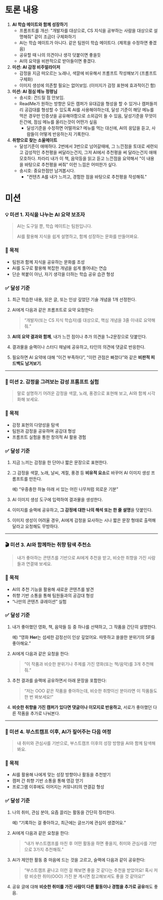# 토론 내용

1. **AI 학습 메이트와 함께 성장하기**
    - 프롬프트를 개선: "개발자를 대상으로, CS 지식을 공부하는 사람을 대상으로 설명해줘" 같이 조금더 구체화하기
    - AI는 학습 메이트가 아니다. 같은 팀원이 학습 메이트다. (제목을 수정하면 좋겠음)
    - 공유할 때 나의 의견이나 생각 덧붙이면 좋을듯
    - AI의 요약을 비판적으로 받아들이면 좋겠다.
2. **미션: AI 감정 비주얼라이저**
    - 감정을 지금 떠오르는 노래나, 색깔에 비유해서 프롬프트 작성해보기 (프롬프트 구체화)
    - 이미지 생성에 의존할 필요는 없어보임. (이미지가 감정 표현에 효과적이긴 함)
3. **미션: AI 점심 메뉴 정령님**
    - 송시호: 건드릴 점 안보임.
    - ReadMe가 원하는 방향은 모든 캠퍼가 유대감을 형성을 할 수 있거나 캠퍼들끼리 공감대를 형성할 수 있도록 AI를 사용해야하는데, 달성 기준이 해당 메뉴를 먹은 경우만 인증샷을 공유해야함으로 소외감이 들 수 있음, 달성기준을 무엇이든간에, 점심 메뉴를 올리는것이 어떤가 싶음
        - 달성기준을 수정하면 어떨까요? 메뉴를 먹는 대신에, AI의 응답을 듣고, 사람들이 어떻게 반응하는지 기록한다.
4. **취향으로 찾는 소울메이트**
    - 달성기준이 애매하다. 2번에서 3번으로 넘어갈때에, 그 느낀점을 토대로 세련되고 감성적인 추천평을 써달라는건지, 그저 AI에서 추천평을 써 달라는건지 애매모호하다. 차라리 내가 이 책, 음악등을 읽고 듣고 느낀점을 요약해서 "이 내용을 바탕으로 추천평을 써줘" 이런 느낌은 어떠한가 싶다.
    - 송시호: 중요한점만 남겨봅시다.
        - "컨텐츠 A를 내가 느끼고, 경험한 점을 바탕으로 추천평을 작성해줘."

# 미션

### 💡 미션 1. **지식을 나누는 AI 요약 보조자**

> AI는 도구일 뿐, 학습 메이트는 팀원입니다.
> 
> 
> AI를 활용해 지식을 쉽게 설명하고, 함께 성장하는 문화를 만들어봐요.
> 

### 🎯 목적

- 팀원과 함께 지식을 공유하는 문화를 조성
- AI를 도구로 활용해 복잡한 개념을 쉽게 풀어내는 연습
- 단순 복붙이 아닌, 자기 생각을 더하는 학습 공유 습관 형성

### ✅ 달성 기준

1. 최근 학습한 내용, 읽은 글, 또는 인상 깊었던 기술 개념을 1개 선정한다.
2. AI에게 다음과 같은 프롬프트로 요약 요청한다:
    
    > “개발자(또는 CS 지식 학습자)를 대상으로, 핵심 개념을 3줄 이내로 요약해 줘.”
    > 
3. **AI의 요약 결과와 함께**, 내가 느낀 점이나 추가 의견을 1~2문장으로 덧붙인다.
4. 결과물을 슬랙이나 스터디 채널에 공유하고, 타인의 의견에 댓글로 반응한다.
5. 필요하면 AI 요약에 대해 “이건 부족하다”, “이런 관점은 빠졌다”와 같은 **비판적 피드백도 남겨보기**.

---

### 🎨 미션 2. **감정을 그려보는 감성 프롬프트 실험**

> 말로 설명하기 어려운 감정을 색깔, 노래, 풍경으로 표현해 보고, AI와 함께 시각화해 보세요.
> 

### 🎯 목적

- 감정 표현의 다양성을 탐색
- 팀원과 감정을 공유하며 공감대 형성
- 프롬프트 실험을 통한 창의적 AI 활용 경험

### ✅ 달성 기준

1. 지금 느끼는 감정을 한 단어나 짧은 문장으로 표현한다.
2. 그 감정을 색깔, 노래, 날씨, 계절, 풍경 등 **비유적 요소**로 바꾸어 AI 이미지 생성 프롬프트를 만든다.
    
    예) “우중충한 하늘 아래 서 있는 어린 나무처럼 외로운 기분”
    
3. AI 이미지 생성 도구에 입력하여 결과물을 생성한다.
4. 이미지를 슬랙에 공유하고, **그 감정에 대한 나의 해석 또는 한 줄 설명**을 덧붙인다.
5. 이미지 생성이 어려울 경우, AI에게 감정을 묘사하는 시나 짧은 문장 형태로 출력해달라고 요청해도 무방하다.

---

### 🎬 미션 3. **AI와 함께하는 취향 탐색 추천소**

> 내가 좋아하는 콘텐츠를 기반으로 AI에게 추천을 받고, 비슷한 취향을 가진 사람들과 연결돼 보세요.
> 

### 🎯 목적

- AI의 추천 기능을 활용해 새로운 콘텐츠를 발견
- 취향 기반 소통을 통해 팀원들과의 공감대 형성
- “나만의 콘텐츠 큐레이션” 실험

### ✅ 달성 기준

1. 내가 좋아했던 영화, 책, 음악들 등 중 하나를 선택하고, 그 작품을 간단히 설명한다.
    
    예) “영화 **Her**는 섬세한 감정선이 인상 깊었어요. 따뜻하고 쓸쓸한 분위기의 SF를 좋아해요.”
    
2. AI에게 다음과 같은 요청을 한다:
    
    > “이 작품과 비슷한 분위기나 주제를 가진 영화(또는 책/음악)를 3개 추천해줘.”
    > 
3. 추천 결과를 슬랙에 공유하면서 아래 문장을 포함한다:
    
    > “저는 OOO 같은 작품을 좋아하는데, 비슷한 취향이신 분이라면 이 작품들도 한 번 봐보세요!”
    > 
4. **비슷한 취향을 가진 캠퍼가 있다면 댓글이나 이모지로 반응하고**, 서로가 좋아했던 다른 작품을 추가로 나눠본다.

---

### 🧭 미션 4. **부스트캠프 이후, AI가 짚어주는 다음 여정**

> 내 취미와 관심사를 기반으로, 부스트캠프 이후의 성장 방향을 AI와 함께 탐색해 봐요.
> 

### 🎯 목적

- AI를 활용해 나에게 맞는 성장 방향이나 활동을 추천받기
- 캠퍼 간 취향 기반 소통을 통해 영감 얻기
- 프로그램 이후에도 이어지는 커뮤니티의 연결감 형성

### ✅ 달성 기준

1. 나의 취미, 관심 분야, 요즘 끌리는 활동을 간단히 정리한다.
    
    예) “기록하는 걸 좋아하고, 최근에는 글쓰기에 관심이 생겼어요.”
    
2. AI에게 다음과 같은 요청을 한다:
    
    > “내가 부스트캠프를 마친 후 어떤 활동을 하면 좋을지, 취미와 관심사를 기반으로 3가지 추천해줘.”
    > 
3. AI가 제안한 활동 중 마음에 드는 것을 고르고, 슬랙에 다음과 같이 공유한다:
    
    > “부스트캠프 끝나고 이런 걸 해보면 좋을 것 같다는 추천을 받았어요! 혹시 저랑 비슷한 취미(OOO) 가진 분 계시면 참고해보셔도 좋을 것 같아요!”
    > 
4. 공유 글에 대해 **비슷한 취미를 가진 사람이 다른 활동이나 경험을 추가로 공유**해도 좋음.
